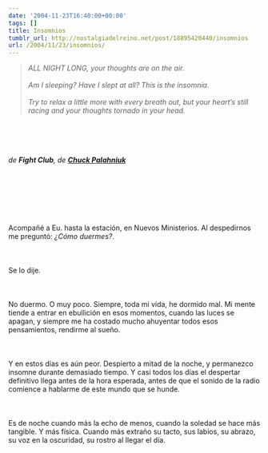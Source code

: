 ```yaml
---
date: '2004-11-23T16:40:00+00:00'
tags: []
title: Insomnios
tumblr_url: http://nostalgiadelreino.net/post/18895420440/insomnios
url: /2004/11/23/insomnios/
---
```


<p><em><blockquote>ALL NIGHT LONG, your thoughts are on the air.<br/><br/>Am I sleeping? Have I slept at all? This is the insomnia.<br/><br/>Try to relax a little more with every breath out, but your heart&rsquo;s still racing and your thoughts tornado in your head.</blockquote></em><br/><br/><br/><br/><em>de  <strong>Fight Club</strong>, de <strong><a href="http://en.wikipedia.org/wiki/Chuck_Palahniuk">Chuck Palahniuk</a></strong></em><br/><br/><br/><br/><br/><br/><br/><br/>Acompañé a Eu. hasta la estación, en Nuevos Ministerios. Al despedirnos me preguntó: <em>¿Cómo duermes?</em>.<br/><br/><br/><br/>Se lo dije.<br/><br/><br/><br/>No duermo. O muy poco. Siempre, toda mi vida, he dormido mal. Mi mente tiende a entrar en ebullición en esos momentos, cuando las luces se apagan, y siempre me ha costado mucho ahuyentar todos esos pensamientos, rendirme al sueño.<br/><br/><br/><br/>Y en estos días es aún peor. Despierto a mitad de la noche, y permanezco insomne durante demasiado tiempo. Y casi todos los días el despertar definitivo llega antes de la hora esperada, antes de que el sonido de la radio comience a hablarme de este mundo que se hunde.<br/><br/><br/><br/>Es de noche cuando más la echo de menos, cuando la soledad se hace más tangible. Y más física. Cuando más extraño su tacto, sus labios, su abrazo, su voz en la oscuridad, su rostro al llegar el día.</p><div class="blogger-post-footer"><img width="1" height="1" src="https://blogger.googleusercontent.com/tracker/1180118427259117074-7414119301914043315?l=nostalgiadelreino.blogspot.com" alt=""/></div>